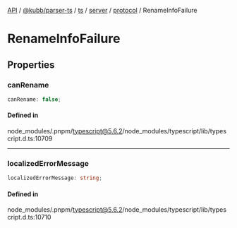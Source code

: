 [API](../../../../../../../../../packages.md) / [@kubb/parser-ts](../../../../../../../index.md) / [ts](../../../../../index.md) / [server](../../../index.md) / [protocol](../index.md) / RenameInfoFailure

# RenameInfoFailure

## Properties

### canRename

```ts
canRename: false;
```

#### Defined in

node\_modules/.pnpm/typescript@5.6.2/node\_modules/typescript/lib/typescript.d.ts:10709

***

### localizedErrorMessage

```ts
localizedErrorMessage: string;
```

#### Defined in

node\_modules/.pnpm/typescript@5.6.2/node\_modules/typescript/lib/typescript.d.ts:10710
